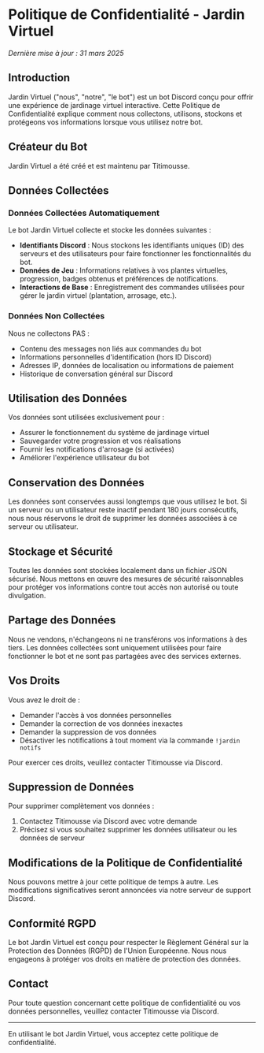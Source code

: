 # Politique de Confidentialité - Jardin Virtuel

*Dernière mise à jour : 31 mars 2025*

## Introduction

Jardin Virtuel ("nous", "notre", "le bot") est un bot Discord conçu pour offrir une expérience de jardinage virtuel interactive. Cette Politique de Confidentialité explique comment nous collectons, utilisons, stockons et protégeons vos informations lorsque vous utilisez notre bot.

## Créateur du Bot

Jardin Virtuel a été créé et est maintenu par Titimousse.

## Données Collectées

### Données Collectées Automatiquement

Le bot Jardin Virtuel collecte et stocke les données suivantes :

- **Identifiants Discord** : Nous stockons les identifiants uniques (ID) des serveurs et des utilisateurs pour faire fonctionner les fonctionnalités du bot.
- **Données de Jeu** : Informations relatives à vos plantes virtuelles, progression, badges obtenus et préférences de notifications.
- **Interactions de Base** : Enregistrement des commandes utilisées pour gérer le jardin virtuel (plantation, arrosage, etc.).

### Données Non Collectées

Nous ne collectons PAS :
- Contenu des messages non liés aux commandes du bot
- Informations personnelles d'identification (hors ID Discord)
- Adresses IP, données de localisation ou informations de paiement
- Historique de conversation général sur Discord

## Utilisation des Données

Vos données sont utilisées exclusivement pour :
- Assurer le fonctionnement du système de jardinage virtuel
- Sauvegarder votre progression et vos réalisations
- Fournir les notifications d'arrosage (si activées)
- Améliorer l'expérience utilisateur du bot

## Conservation des Données

Les données sont conservées aussi longtemps que vous utilisez le bot. Si un serveur ou un utilisateur reste inactif pendant 180 jours consécutifs, nous nous réservons le droit de supprimer les données associées à ce serveur ou utilisateur.

## Stockage et Sécurité

Toutes les données sont stockées localement dans un fichier JSON sécurisé. Nous mettons en œuvre des mesures de sécurité raisonnables pour protéger vos informations contre tout accès non autorisé ou toute divulgation.

## Partage des Données

Nous ne vendons, n'échangeons ni ne transférons vos informations à des tiers. Les données collectées sont uniquement utilisées pour faire fonctionner le bot et ne sont pas partagées avec des services externes.

## Vos Droits

Vous avez le droit de :
- Demander l'accès à vos données personnelles
- Demander la correction de vos données inexactes
- Demander la suppression de vos données
- Désactiver les notifications à tout moment via la commande `!jardin notifs`

Pour exercer ces droits, veuillez contacter Titimousse via Discord.

## Suppression de Données

Pour supprimer complètement vos données :
1. Contactez Titimousse via Discord avec votre demande
2. Précisez si vous souhaitez supprimer les données utilisateur ou les données de serveur

## Modifications de la Politique de Confidentialité

Nous pouvons mettre à jour cette politique de temps à autre. Les modifications significatives seront annoncées via notre serveur de support Discord.

## Conformité RGPD

Le bot Jardin Virtuel est conçu pour respecter le Règlement Général sur la Protection des Données (RGPD) de l'Union Européenne. Nous nous engageons à protéger vos droits en matière de protection des données.

## Contact

Pour toute question concernant cette politique de confidentialité ou vos données personnelles, veuillez contacter Titimousse via Discord.

---

En utilisant le bot Jardin Virtuel, vous acceptez cette politique de confidentialité.
